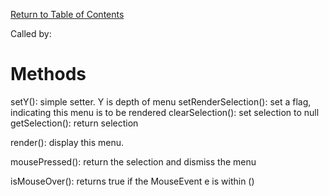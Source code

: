 [Return to Table of Contents](DevGuideTOC.md)

Called by:



# Methods #

setY(): simple setter. Y is depth of menu
setRenderSelection(): set a flag, indicating this menu is to be rendered
clearSelection(): set selection to null
getSelection(): return selection

render(): display this menu.

mousePressed(): return the selection and dismiss the menu

isMouseOver(): returns true if the MouseEvent e is within ()